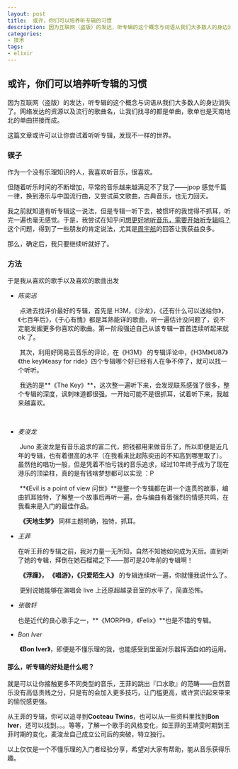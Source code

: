 ```yaml
---
layout: post
title:  或许，你们可以培养听专辑的习惯
description: 因为互联网（盗版）的发达，听专辑的这个概念与词语从我们大多数人的身边消失了。网络发达的资源以及流行的歌曲名，让我们找寻的都是单曲，歌单也是天南地北的单曲拼接而成。
categories:
- 技术
tags:
- elixir
---
```


## 或许，你们可以培养听专辑的习惯

因为互联网（盗版）的发达，听专辑的这个概念与词语从我们大多数人的身边消失了。网络发达的资源以及流行的歌曲名，让我们找寻的都是单曲，歌单也是天南地北的单曲拼接而成。

这篇文章或许可以让你尝试着听听专辑，发现不一样的世界。

### 锲子

作为一个没有乐理知识的人，我喜欢听音乐，很喜欢。

但随着听乐时间的不断增加，平常的音乐越来越满足不了我了——jpop 感觉千篇一律，换到港乐与中国流行曲，又尝试英文歌曲，古典音乐，也无力回天。

我之前就知道有听专辑这一说法，但是专辑一听下去，被惯坏的我觉得不抓耳，听完一遍也毫无感觉。于是，我尝试在知乎问[想更好地听音乐，需要开始听专辑吗？](https://www.zhihu.com/question/51512161)这个问题，得到了一些朋友的肯定说法，尤其是[周宇航](https://www.zhihu.com/people/zhou-yu-hang-56)的回答让我获益良多。



那么，确定后，我只要继续听就好了。



### 方法

于是我从喜欢的歌手以及喜欢的歌曲出发



- *陈奕迅*

  ​	点进去找评价最好的专辑，首先是 H3M，《沙龙》，《还有什么可以送给你》，《七百年后》，《于心有愧》都是耳熟能详的歌曲，听一遍估计没问题了，说不定能发掘更多你喜欢的歌曲。第一阶段强迫自己从该专辑一首首连续听起来就 ok 了。

  ​	其次，利用好网易云音乐的评论，在《H3M》 的专辑评论中，《H3M》《U87》《the key》《easy for ride》四个专辑哪个好已经有人在争不停了，就可以找一个听听。

  ​	我选的是**《The Key》**，这次整一遍听下来，会发现联系感强了很多，整个专辑的深度，讽刺味道都很强。一开始可能不是很抓耳，试着听下来，我越来越喜欢。

  ​

- *麦浚龙*

  ​	 Juno 麦浚龙是有音乐追求的富二代，把钱都用来做音乐了，所以即便是近几年的专辑，也有着很高的水平（在我看来比起陈奕迅的不知高到哪里取了）。虽然他的唱功一般，但是凭着不怕亏钱的音乐追求，经过10年终于成为了现在港乐的顶梁柱，真的是有钱啥梦想都可以实现 ：P

  ​	**《Evil is a point of view 问世》**是整一个专辑都在讲一个连贯的故事，编曲抓耳独特，了解整一个故事后再听一遍，会与编曲有着强烈的情感共鸣，在我看来是入门的最佳作品。

  ​	**《天地生梦》** 同样主题明确，独特，抓耳。



- *王菲*

  ​	在听王菲的专辑之前，我对力量一无所知，自然不知她如何成为天后。直到听了她的专辑，拜倒在她石榴裙之下——那可是20年前的专辑啊！

  ​	**《浮躁》， 《唱游》，《只爱陌生人》** 的专辑连续听一遍，你就懂我说什么了。

  ​	更别说她能够在演唱会 live 上还原超越录音室的水平了，简直恐怖。



- *张敬轩*

  ​	也是近代的良心歌手之一，**《MORPH》，《Felix》**也是不错的专辑。

- *Bon Iver*

  ​	**《Bon Iver》**，即便是不懂乐理的我，也能感受到里面对乐器挥洒自如的运用。



#### 那么，听专辑的好处是什么呢？

就是可以让你接触更多不同类型的音乐，王菲的跳出『口水歌』的范畴——自然音乐没有高低贵贱之分，只是有的会加入更多技巧，让门槛更高，或许赏识起来带来的愉悦感更强。

从王菲的专辑，你可以追寻到**Cocteau Twins**，也可以从一些资料里找到**Bon Iver**，还可以找到。。。等等，了解一个歌手的风格变化，如王菲的王靖雯时期到王菲时期的变化，麦浚龙自己成立公司后的突破，特立独行。



以上仅仅是一个不懂乐理的入门者经验分享，希望对大家有帮助，能从音乐获得乐趣。

